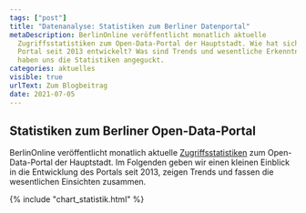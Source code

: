 ```yaml
---
tags: ["post"]
title: "Datenanalyse: Statistiken zum Berliner Datenportal"
metaDescription: BerlinOnline veröffentlicht monatlich aktuelle
  Zugriffsstatistiken zum Open-Data-Portal der Hauptstadt. Wie hat sich das
  Portal seit 2013 entwickelt? Was sind Trends und wesentliche Erkenntnisse? Wir
  haben uns die Statistiken angeguckt.
categories: aktuelles
visible: true
urlText: Zum Blogbeitrag
date: 2021-07-05
---
```


## Statistiken zum Berliner Open-Data-Portal

BerlinOnline veröffentlicht monatlich aktuelle <a href="https://daten.berlin.de/datensaetze/zugriffsstatistik-datenberlinde">Zugriffsstatistiken</a> zum Open-Data-Portal der Hauptstadt. Im Folgenden geben wir einen kleinen Einblick in die Entwicklung des Portals seit 2013, zeigen Trends und fassen die wesentlichen Einsichten zusammen.

{% include "chart_statistik.html" %}
